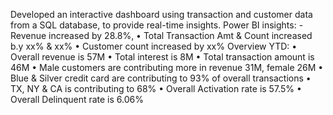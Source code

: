 Developed an interactive dashboard using transaction and customer data from a SQL database, to provide real-time insights.
Power BI insights:
 -Revenue increased by 28.8%,
• Total Transaction Amt & Count increased b.y xx% & xx%
• Customer count increased by xx%
Overview YTD:
• Overall revenue is 57M
• Total interest is 8M
• Total transaction amount is 46M
• Male customers are contributing more in revenue 31M, female 26M
• Blue & Silver credit card are contributing to 93% of overall
transactions
• TX, NY & CA is contributing to 68%
• Overall Activation rate is 57.5%
• Overall Delinquent rate is 6.06%
